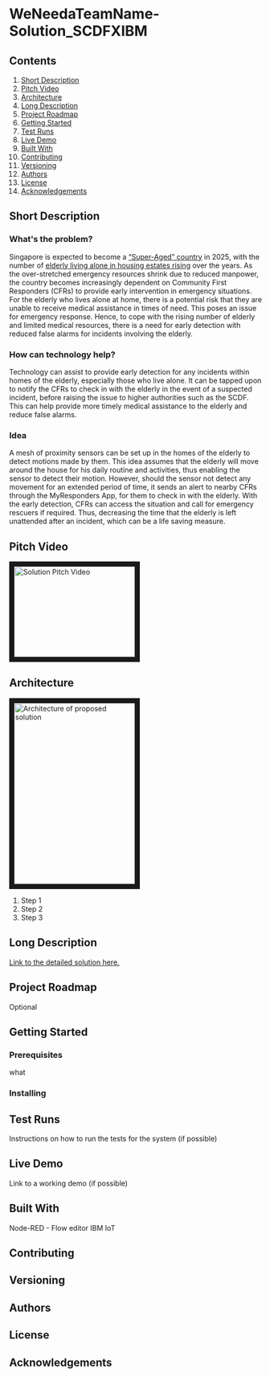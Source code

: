 # WeNeedaTeamName-Solution_SCDFXIBM
## Contents
1. [Short Description](#shortd)
2. [Pitch Video](#pv)
3. [Architecture](#archi)
4. [Long Description](#longd)
5. [Project Roadmap](#proad)
6. [Getting Started](#gstart)
7. [Test Runs](#trun)
8. [Live Demo](#ldemo)
9. [Built With](#bwith)
10. [Contributing](#cont)
11. [Versioning](#vers)
12. [Authors](#auth)
13. [License](#licen)
14. [Acknowledgements](#acknow)

## <a name="shortd"></a>Short Description
### What's the problem?
Singapore is expected to become a 
<a href="https://www.rsis.edu.sg/rsis-publication/rsis/co15193-a-super-aged-singapore-policy-implications-for-a-smart-nation/#.XuOL8IHEmhA">“Super-Aged” country</a>
in 2025, with the number of 
<a href="https://www.todayonline.com/voices/more-seniors-living-alone-knowing-and-caring-our-neighbours-should-be-norm">elderly living alone in housing estates rising</a> 
over the years. As the over-stretched emergency resources shrink due to reduced manpower, the country becomes increasingly dependent on Community First Responders (CFRs) to provide early intervention in emergency situations. For the elderly who lives alone at home, there is a potential risk that they are unable to receive medical assistance in times of need. This poses an issue for emergency response. Hence, to cope with the rising number of elderly and limited medical resources, there is a need for early detection with reduced false alarms for incidents involving the elderly.
### How can technology help?
Technology can assist to provide early detection for any incidents within homes of the elderly, especially those who live alone. It can be tapped upon to notify the CFRs to check in with the elderly in the event of a suspected incident, before raising the issue to higher authorities such as the SCDF. This can help provide more timely medical assistance to the elderly and reduce false alarms.
### Idea
A mesh of proximity sensors can be set up in the homes of the elderly to detect motions made by them. This idea assumes that the elderly will move around the house for his daily routine and activities, thus enabling the sensor to detect their motion. However, should the sensor not detect any movement for an extended period of time, it sends an alert to nearby CFRs through the MyResponders App, for them to check in with the elderly. With the early detection, CFRs can access the situation and call for emergency rescuers if required. Thus, decreasing the time that the elderly is left unattended after an incident, which can be a life saving measure. 

## <a name="pv"></a>Pitch Video
<a href="URL TO VIDEO" target="_blank"><img src="LINK TO A SCREENSHOT OF VIDEO ON YOUTUBE" 
alt="Solution Pitch Video" width="240" height="180" border="10" /></a>

## <a name="archi"></a>Architecture
<img src="LINK TO IMAGE" alt="Architecture of proposed solution" width="240" height="360" border="10" /></a>
1. Step 1
2. Step 2
3. Step 3

## <a name="longd"></a>Long Description
<a href="DESCRIPTION.MD">Link to the detailed solution here.</a>

## <a name="proad"></a>Project Roadmap
Optional

## <a name="gstart"></a>Getting Started
### Prerequisites
what 
### Installing

## <a name="trun"></a>Test Runs
Instructions on how to run the tests for the system (if possible)

## <a name="ldemo"></a>Live Demo
Link to a working demo (if possible)

## <a name="bwith"></a>Built With
Node-RED - Flow editor
IBM IoT

## <a name="cont"></a>Contributing
## <a name="vers"></a>Versioning
## <a name="auth"></a>Authors
## <a name="licen"></a>License
## <a name="acknow"></a>Acknowledgements
